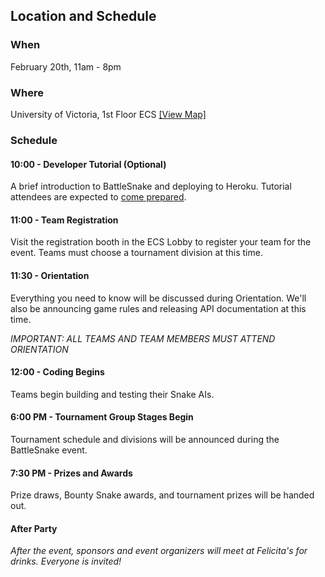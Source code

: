 ## Location and Schedule

### When
February 20th, 11am - 8pm

### Where
University of Victoria, 1st Floor ECS [[View Map]](https://www.google.ca/maps/place/ECS+Building/@48.461031,-123.311752,18.8z/data=!4m2!3m1!1s0x548f7156497a7713:0x3b35f72ebd573b6f)

### Schedule

#### 10:00 - Developer Tutorial (Optional)

A brief introduction to BattleSnake and deploying to Heroku. Tutorial attendees are expected to [come prepared](#2-preparing).

#### 11:00 - Team Registration

Visit the registration booth in the ECS Lobby to register your team for the event. Teams must choose a tournament division at this time.

#### 11:30 - Orientation

Everything you need to know will be discussed during Orientation. We'll also be announcing game rules and releasing API documentation at this time.

_IMPORTANT: ALL TEAMS AND TEAM MEMBERS MUST ATTEND ORIENTATION_

#### 12:00 - Coding Begins

Teams begin building and testing their Snake AIs.


#### 6:00 PM - Tournament Group Stages Begin

Tournament schedule and divisions will be announced during the BattleSnake event.

#### 7:30 PM - Prizes and Awards

Prize draws, Bounty Snake awards, and tournament prizes will be handed out.

#### After Party

_After the event, sponsors and event organizers will meet at Felicita's for drinks. Everyone is invited!_

